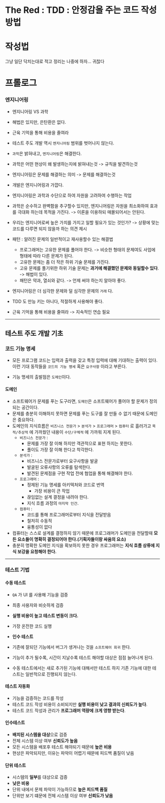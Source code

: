 #  The Red : TDD : 안정감을 주는 코드 작성 방법

# 작성법

그냥 일단 닥치는대로 적고 정리는 나중에 하자... 귀찮다



# 프롤로그

### 엔지니어링

* 엔지니어링 VS 과학



* 해법은 있지만, 은탄환은 없다.



* 근육 기억을 통해 비용을 줄여라





* 테스트 주도 개발 역시 `엔지니어링` 범위를 벗어나지 않는다.
* `과학`은 밝혀내고, `엔지니어링`은 해결한다.
* 과학은 어떤 현상이 왜 발생하는지에 밝혀내는것 -> 규칙을 발견하는것
* 엔지니어링은 문제를 해결하는 의미 -> 문제를 해결하는것
* 개발은 엔지니어링과 가깝다.
* 엔지니어링은 과학과 수단으로 하여 자원을 고려하여 수행하는  작업
* 과학은 순수하고 완벽함을 추구할수 있지만, 엔지니어링은 자원을 최소화하여 효과를 극대화 하는데 목적을 가진다. -> 이론을 이용하되 매몰되어서는 안된다.
* 우리는 엔지니어로써 높은 가치를 가지고 일할 필요가 있는 것인가? -> 상황에 맞는 코드를 다루면 되지 않을까 하는 의견 제시



* 패턴 : 알려진 문제의 일반적이고 재사용할수 있는 해결법
  * 프로그래머는 고유한 문제를 풀어야 한다. -> 비슷한 형태의 문제여도 사업에 형태에 따라 다른 문제가 된다.
  * 고유한 문제는 좀 더 작은 하위 기술 문제를 가진다. 
  * 고유 문제를 풀기위한 하위 기술 문제는 **과거에 해결했던 문제와 동일할수 있다**. -> 해법이 있다.
  * 패턴은 약과, 열쇠와 같다. -> 언제 써야 하는지 알아야 좋다.



* 엔지니어링은 더 심각한 문제와 덜 심각한 문제의 `거래` 다.

* TDD 도 만능 키는 아니다, 적절하게 사용해야 좋다.



* 근육 기억을 통해 비용을 줄여라 -> 지속적인 연습 필요



---



## 테스트 주도 개발 기초

### 코드 기능 명세

* 모든 프로그램 코드는 입력과 출력을 갖고 특정 입력에 대해 기대하는 출력이 있다. 이런 기대 동작들을 `코드의 기능 명세` 혹은 `요구사항` 이라고 부른다.

* 기능 명세의 출발점은 `도메인`이다.

#### 도메인

* 소프트웨어가 문제를 푸는 도구라면, `도메인`은 소프트웨어가 풀어야 할 문제가 정의되는 공간이다.
* 문제를 충분히 이해하지 못하면 문제를 푸는 도구를 잘 만들 수 없기 때문에 도메인은 중요하다.
* 도메인의 지식흐름은 `비즈니스 전문가` > `분석가` > `프로그래머` > `컴퓨터` 로 흘러가고 `목적/추상적` 에 가까웠던 내용이 `수단/구체적` 에 가까워 지게 된다.
  * `비즈니스 전문가` : 
    * 문제를 가장 잘 이해 하지만 객관적으로 표현 하지는 못한다.
    * 풀이도 가장 잘 이해 한다고 착각한다.
  * `분석가` :
    * 비즈니스 전문가로부터 요구사항을 발굴
    * 발굴된 오류사항의 오류를 탐색한다.
    * 발견된 문제점을 구현 작업 전에 협업을 통해 해결해야 한다.
  * `프로그래머` :
    * 정제된 기능 명세를 아키텍처와 코드로 번역
      * 가장 비용이 큰 작업
    * 끊임없는 설계 결정을 내려야 한다.
    * 지식 흐름 과정의 `마지막 인간`.
  * `컴퓨터` :
    * 코드를 통해 프로그래머로부터 지식을 전달받음
    * 철저히 수동적
    * 융통성이 없다
* 컴퓨터는 스스로 설계를 결정하지 않기 때문에 프로그래머가 도메인을 전달할때 **모든 요소들이 명확히 결정되어야 한다.(기획자들이랑 싸움의 요소)**
* 충분히 명확한 도메인 지식을 확보하지 못한 경우 프로그래머는 **지식 흐름 상류에 지식 보강을 요청해야 한다.**



---



### 테스트 기법

#### 수동 테스트

* `QA` 가 UI 를 사용해 기능을 검증
* 최종 사용자와 비슷하게 검증
* **실행 비용이 높고 테스트 변동이 크다.**
* 가장 온전한 코드 실행
* **인수 테스트**

* 기존에 잘되던 기능에서 버그가 생겨나는 것을 `소프트웨어 회귀` 한다.

* 기능이 추가 될수록, 시간이 지날수록 테스트 해야할 대상은 점점 늘어나게 된다.
* 수동 테스트에서는 새로 추가된 기능에 대해서만 테스트 하지 기존 기능에 대한 테스트는 일반적으로 진행되지 않는다.



#### 테스트 자동화

* 기능을 검증하는 코드를 작성
* 테스트 코드 작성 비용이 소비되지만 **실행 비용이 낮고 결과의 신뢰도가 높다**.
* 테스트 코드 작성과 관리가 **프로그래머 역량에 크게 영향 받는다**.



#### 인수테스트

* **배치된 시스템을 대상**으로 검증
* 전체 시스템 이상 여부 **신뢰도가 높음**
* 모든 시스템을 배포후 테스트 해야되기 때문에 **높은 비용**
* 현상은 파악되지만, 이유는 파악이 어렵기 때문에 피드백 품질이 낮음



#### 단위 테스트

* 시스템의 **일부**를 대상으로 검증
* **낮은 비용**
* 단위 내에서 문제 파악이 가능하므로 **높은 피드백 품질**
* 단위만 보기 떄문에 전체 시스템 이상 여부 **신뢰도가 낮음**



